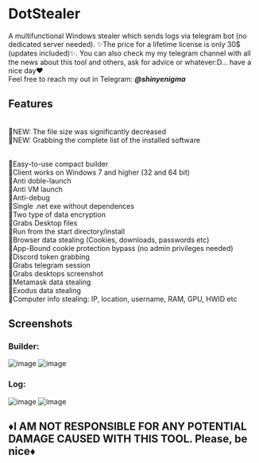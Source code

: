 # DotStealer
A multifunctional Windows stealer which sends logs via telegram bot (no dedicated server needed). ✨The price for a lifetime license is only 30$ (updates included)✨. You can also check my my telegram channel with all the news about this tool and others, ask for advice or whatever:D... have a nice day❤️
<br> Feel free to reach my out in Telegram: **<em>@shinyenigma</em>**
## Features 

<br>🔹NEW: The file size was significantly decreased
<br>🔹NEW: Grabbing the complete list of the installed software

<br>🔸Easy-to-use compact builder
<br>🔸Client works on Windows 7 and higher (32 and 64 bit)
<br>🔸Anti doble-launch
<br>🔸Anti VM launch
<br>🔸Anti-debug
<br>🔸Single .net exe without dependences
<br>🔸Two type of data encryption
<br>🔸Grabs Desktop files
<br>🔸Run from the start directory/install
<br>🔸Browser data stealing (Cookies, downloads, passwords etc)
<br>🔸App-Bound cookie protection bypass (no admin privileges needed)
<br>🔸Discord token grabbing
<br>🔸Grabs telegram session
<br>🔸Grabs desktops screenshot
<br>🔸Metamask data stealing 
<br>🔸Exodus data stealing
<br>🔸Computer info stealing: IP, location, username, RAM, GPU, HWID etc
## Screenshots
### Builder:
![image](https://github.com/user-attachments/assets/dd8140fd-3d6c-405a-8aca-12e1340f4f52)
![image](https://github.com/user-attachments/assets/f48c474b-1e68-4f7d-ba6e-14ad01afdcf4)


### Log:
![image](https://github.com/user-attachments/assets/de98a42c-525c-40bb-9097-e91a56e42b34)
![image](https://github.com/user-attachments/assets/6a4a6e04-c689-4245-82c5-75ad2da3af3c)


## ♦️I AM NOT RESPONSIBLE FOR ANY POTENTIAL DAMAGE CAUSED WITH THIS TOOL. Please, be nice♦️

